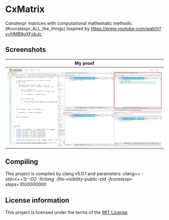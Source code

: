 # CxMatrix

Constexpr matrices with computational mathematic methods. (#constexpr_ALL_the_things)
Inspired by https://www.youtube.com/watch?v=HMB9oXFobJc

## Screenshots

| My proof                                                         |
|------------------------------------------------------------------|
| ![Screenshot](Media/proof.jpg "Proof")                           |


## Compiling

This project is compiled by clang v5.0.1 and parameters: *clang++ -std=c++1z -O2 -Xclang -flto-visibility-public-std -fconstexpr-steps=1000000000*

## License information

This project is licensed under the terms of the [MIT License](LICENSE).
